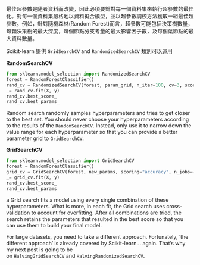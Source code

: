 最佳超參數是隨者資料而改變，因此必須要針對每一個資料集來執行超參數的最佳化。對每一個資料集嚴格地以資料擬合模型，並以超參數調校方法獲取一組最佳超參數。例如，針對隨機森林(Random Forest)而言，超參數可能包括決策樹數量，每顆決策樹的最大深度，每個節點分支考量的最大影響因子數，及每個葉節點的最大資料數量。

Scikit-learn 提供 `GridSearchCV` and `RandomizedSearchCV` 類別可以運用

**RandomSearchCV**
```python
from sklearn.model_selection import RandomizedSearchCV
forest = RandomForestClassifier()
rand_cv = RandomizedSearchCV(forest, param_grid, n_iter=100, cv=3, scoring="accuracy", n_jobs=-1)
_= rand_cv.fit(X, y)
rand_cv.best_score_
rand_cv.best_params_
```
Random search randomly samples hyperparameters and tries to get closer to the best set. You should never choose your hyperparameters according to the results of the `RandomSearchCV`. Instead, only use it to narrow down the value range for each hyperparameter so that you can provide a better parameter grid to `GridSearchCV`.

**GridSearchCV**
```python
from sklearn.model_selection import GridSearchCV
forest = RandomForestClassifier()
grid_cv = GridSearchCV(forest, new_params, scoring="accuracy", n_jobs=-1)
_= grid_cv.fit(X, y)
rand_cv.best_score_
rand_cv.best_params
```
a Grid search fits a model using every single combination of these hyperparameters. What is more, in each fit, the Grid search uses cross-validation to account for overfitting. After all combinations are tried, the search retains the parameters that resulted in the best score so that you can use them to build your final model.

For large datasets, you need to take a different approach. Fortunately, ‘the different approach’ is already covered by Scikit-learn… again. That’s why my next post is going to be on `HalvingGridSearchCV` and `HalvingRandomizedSearchCV`.



